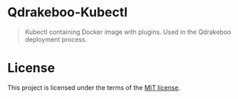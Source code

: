 Qdrakeboo-Kubectl
======

> Kubectl containing Docker image with plugins. Used in the Qdrakeboo deployment process.

# License

This project is licensed under the terms of the [MIT license](https://github.com/bbortt/qdrakeboo-kubectl/blob/master/LICENSE).
